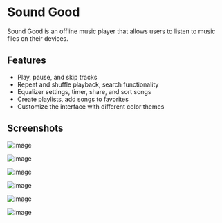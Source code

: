 # Sound Good
Sound Good is an offline music player that allows users to listen to music files on their devices.

## Features
- Play, pause, and skip tracks
- Repeat and shuffle playback, search functionality
- Equalizer settings, timer, share, and sort songs
- Create playlists, add songs to favorites
- Customize the interface with different color themes

## Screenshots
![image](https://github.com/mrduongtien/SoundGood/assets/105474421/221cac16-7736-4a86-8787-51c3b8befe78)

![image](https://github.com/mrduongtien/SoundGood/assets/105474421/1fe8b4fc-af3c-4778-9522-4537880b577c)

![image](https://github.com/mrduongtien/SoundGood/assets/105474421/082cc595-3ed6-403a-8b32-f12d488f5baf)

![image](https://github.com/mrduongtien/SoundGood/assets/105474421/e557d129-a0b5-4644-ae5b-91f1216d5798)

![image](https://github.com/mrduongtien/SoundGood/assets/105474421/58ae0a5e-bfcd-4306-a785-1701964f3950)

![image](https://github.com/mrduongtien/SoundGood/assets/105474421/a722b563-360d-46cc-94f6-ea30a521c811)
